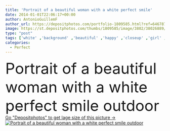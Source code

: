 ```yaml
---
title: 'Portrait of a beautiful woman with a white perfect smile'
date: 2014-01-01T22:06:17+00:00
author: AntonioGuillemF
author_url: https://depositphotos.com/portfolio-1809585.html?ref=64678756
image: https://st.depositphotos.com/thumbs/1809585/image/3802/38026889/api_thumb_450.jpg?forcejpeg=true
type: "post"
tags: ['white' ,'background' ,'beautiful' ,'happy' ,'closeup' ,'girl' ,'female' ,'young' ,'smiling' ,'people' ,'women' ,'beauty' ,'outdoor' ,'portrait' ,'smile' ,'20s' ,'up' ,'close' ,'health' ,'healthy' ,'sweet' ,'face' ,'care' ,'funny' ,'skin' ,'smooth' ,'teeth' ,'dentist' ,'woman' ,'with' ,'beautician' ,'cosmetic' ,'skincare' ,'cosmetics' ,'treatment' ,'dental' ,'dentistry' ,'lady' ,'perfect' ,'outside' ,'smiles' ,'smiley' ,'of' ,'tooth' ,'treatments' ,'twenties' ,'whitening' ,'whiten' ,'bleaching' ,'orthodontics' ]
categories: 
  - Perfect
---
```

<div aling="center">
            <font size="60"> Portrait of a beautiful woman with a white perfect smile outdoor</font>   
</div>
<div>
    <a href='https://st.depositphotos.com/thumbs/1809585/image/3802/38026889/api_thumb_450.jpg?forcejpeg=true?ref=64678756' target=_blank > Go "Depositphotos" to get lage size of this picture ->
        <img href='https://st.depositphotos.com/thumbs/1809585/image/3802/38026889/api_thumb_450.jpg?forcejpeg=true?ref=64678756' src='https://st.depositphotos.com/1809585/3802/i/950/depositphotos_38026889-stock-photo-portrait-of-a-beautiful-woman.jpg?forcejpeg=true' alt='Portrait of a beautiful woman with a white perfect smile outdoor' >
    </a>
</div>
